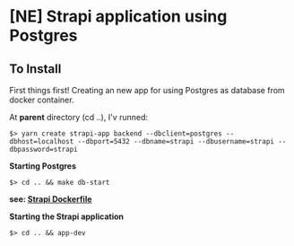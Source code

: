 # [NE] Strapi application using Postgres

## To Install

First things first! Creating an new app for using Postgres as database from docker container.

At **parent** directory (cd ..), I'v runned:

```shell
$> yarn create strapi-app backend --dbclient=postgres --dbhost=localhost --dbport=5432 --dbname=strapi --dbusername=strapi --dbpassword=strapi
```

**Starting Postgres**

```shell
$> cd .. && make db-start
```

**see: [Strapi Dockerfile](../db/docker-compose.yml)**

**Starting the Strapi application**

```shell
$> cd .. && app-dev
```
